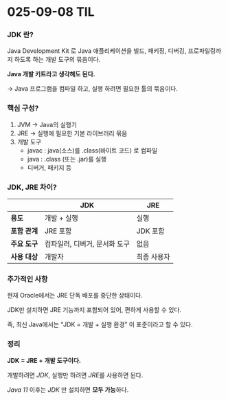 # 025-09-08 TIL

### JDK 란?

Java Development Kit 로 Java 애플리케이션을 빌드, 패키징, 디버깅, 프로파일링까지 하도록 하는 개발 도구의 묶음이다.

**Java 개발 키트라고 생각해도 된다.**

→ Java 프로그램을 컴파일 하고, 실행 하려면 필요한 툴의 묶음이다.

### 핵심 구성?

1. JVM → Java의 실행기
2. JRE → 실행에 필요한 기본 라이브러리 묶음
3. 개발 도구 
    - javac : java(소스)를 .class(바이트 코드) 로 컴파일
    - java : .class (또는 .jar)를 실행
    - 디버거, 패키지 등

### JDK, JRE 차이?

|  | JDK | JRE |
| --- | --- | --- |
| **용도** | 개발 + 실행 | 실행 |
| **포함 관계** | JRE 포함 | JDK 포함 |
| **주요 도구** | 컴파일러, 디버거, 문서화 도구 | 없음 |
| **사용 대상** | 개발자 | 최종 사용자 |

### 추가적인 사항

현재 Oracle에서는 JRE 단독 배포를 중단한 상태이다.

JDK만 설치하면 JRE 기능까지 포함되어 있어, 편하게 사용할 수 있다.

즉, 최신 Java에서는 “JDK = 개발 + 실행 환경” 이 표준이라고 할 수 있다.

### 정리

**JDK = JRE + 개발 도구이다.**

개발하려면 *JDK*, 실행만 하려면 *JRE*를 사용하면 된다.

*Java 11* 이후는 *JDK* 만 설치하면 **모두 가능**하다.
